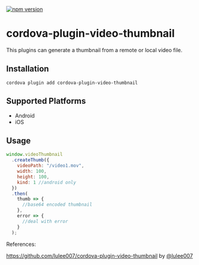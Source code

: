 [![npm version](https://badge.fury.io/js/cordova-plugin-video-thumbnail2.svg)](https://badge.fury.io/js/cordova-plugin-video-thumbnail2)

# cordova-plugin-video-thumbnail

This plugins can generate a thumbnail from a remote or local video file.

## Installation

    cordova plugin add cordova-plugin-video-thumbnail

## Supported Platforms

- Android
- iOS

## Usage

```javascript
window.videoThumbnail
  .createThumb({
    videoPath: "/video1.mov",
    width: 100,
    height: 100,
    kind: 1 //android only
  })
  .then(
    thumb => {
      //base64 encoded thumbnail
    },
    error => {
      //deal with error
    }
  );
```

References:

https://github.com/lulee007/cordova-plugin-video-thumbnail by [@lulee007](https://github.com/lulee007)
